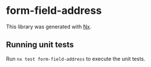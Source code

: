 # form-field-address

This library was generated with [Nx](https://nx.dev).

## Running unit tests

Run `nx test form-field-address` to execute the unit tests.

